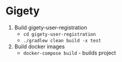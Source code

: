 # Gigety  

1) Build gigety-user-registration  
   * ```cd gigety-user-registration```  
   * ```./gradlew clean build -x test```  
2) Build docker images   
   * ```docker-compose build``` - builds project  
